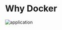 # Why Docker

![application](https://raw.githubusercontent.com/wujun4code/playground-t1w2jibp/master/assets/container_evolution.png)
